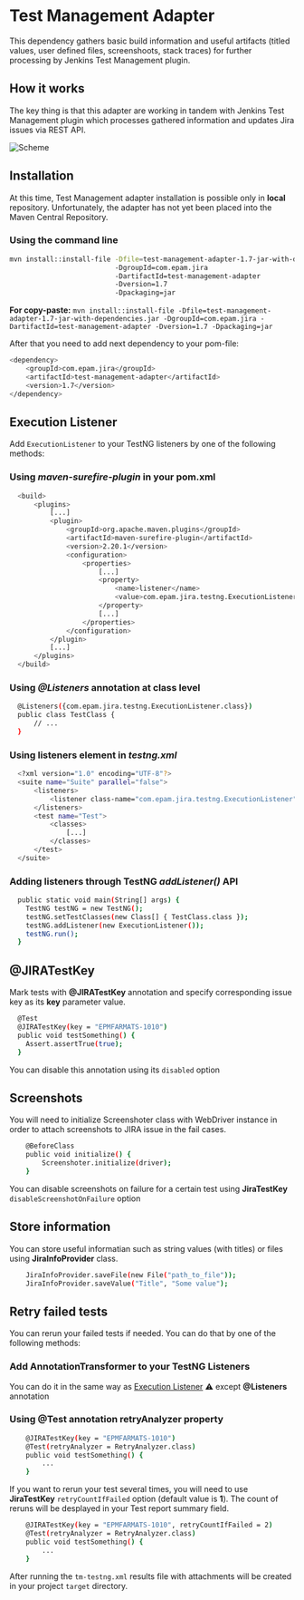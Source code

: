 # Test Management Adapter

This dependency gathers basic build information and useful artifacts (titled values, user defined files, screenshoots, stack traces) for further processing by Jenkins Test Management plugin.

## How it works

The key thing is that this adapter are working in tandem with Jenkins Test Management plugin which processes gathered information and updates Jira issues via REST API.

![Scheme](https://github.com/teo-rakan/test-management-adapter/blob/master/images/readme_scheme.jpg)

## Installation

At this time, Test Management adapter installation is possible only in **local** repository. Unfortunately, the adapter has not yet been placed into the Maven Central Repository.

### Using the command line

```bash
mvn install::install-file -Dfile=test-management-adapter-1.7-jar-with-dependencies.jar 
                          -DgroupId=com.epam.jira 
                          -DartifactId=test-management-adapter 
                          -Dversion=1.7
                          -Dpackaging=jar
```
**For copy-paste:** `mvn install::install-file -Dfile=test-management-adapter-1.7-jar-with-dependencies.jar -DgroupId=com.epam.jira -DartifactId=test-management-adapter -Dversion=1.7 -Dpackaging=jar`

After that you need to add next dependency to your pom-file: 
```bash
<dependency>
    <groupId>com.epam.jira</groupId>
    <artifactId>test-management-adapter</artifactId>
    <version>1.7</version>
</dependency>
```

## Execution Listener
Add `ExecutionListener` to your TestNG listeners by one of the following methods:

### Using _maven-surefire-plugin_ in your pom.xml

```bash
  <build>
      <plugins>
          [...]
          <plugin>
              <groupId>org.apache.maven.plugins</groupId>
              <artifactId>maven-surefire-plugin</artifactId>
              <version>2.20.1</version>
              <configuration>
                  <properties>
                      [...]
                      <property>
                          <name>listener</name>
                          <value>com.epam.jira.testng.ExecutionListener</value>
                      </property>
                      [...]
                  </properties>
              </configuration>
          </plugin>
          [...]
      </plugins>
  </build>
```

### Using _@Listeners_ annotation at class level

```bash
  @Listeners({com.epam.jira.testng.ExecutionListener.class})
  public class TestClass {
      // ...
  }
```

### Using listeners element in _testng.xml_

```bash
  <?xml version="1.0" encoding="UTF-8"?>
  <suite name="Suite" parallel="false">
	  <listeners>
		  <listener class-name="com.epam.jira.testng.ExecutionListener" />
	  </listeners>
	  <test name="Test">
		  <classes>
			  [...]
		  </classes>
	  </test>
  </suite>
```

### Adding listeners through TestNG _addListener()_ API

```bash
  public static void main(String[] args) {
    TestNG testNG = new TestNG();
    testNG.setTestClasses(new Class[] { TestClass.class });
    testNG.addListener(new ExecutionListener());
    testNG.run();
  }
```

## @JIRATestKey
Mark tests with **@JIRATestKey** annotation and specify corresponding issue key as its **key** parameter value.

```bash
  @Test
  @JIRATestKey(key = "EPMFARMATS-1010")
  public void testSomething() {
    Assert.assertTrue(true);
  }
```

You can disable this annotation using its `disabled` option

## Screenshots

You will need to initialize Screenshoter class with WebDriver instance in order to attach screenshots to JIRA issue in the fail cases.

```bash
    @BeforeClass
    public void initialize() {
        Screenshoter.initialize(driver);
    }
```

You can disable screenshots on failure for a certain test using **JiraTestKey** `disableScreenshotOnFailure` option

## Store information

You can store useful informatian such as string values (with titles) or files using **JiraInfoProvider** class.

```bash
    JiraInfoProvider.saveFile(new File("path_to_file"));
    JiraInfoProvider.saveValue("Title", "Some value");
```

## Retry failed tests

You can rerun your failed tests if needed. You can do that by one of the following methods:

### Add AnnotationTransformer to your TestNG Listeners

You can do it in the same way as [Execution Listener](#execution-listener)   :warning: except **@Listeners** annotation

### Using @Test annotation retryAnalyzer property

```bash
    @JIRATestKey(key = "EPMFARMATS-1010")
    @Test(retryAnalyzer = RetryAnalyzer.class)
    public void testSomething() {
        ...
    }
```

If you want to rerun your test several times, you will need to use **JiraTestKey** `retryCountIfFailed` option (default value is **1**). The count of reruns will be desplayed in your Test report summary field.

```bash
    @JIRATestKey(key = "EPMFARMATS-1010", retryCountIfFailed = 2)
    @Test(retryAnalyzer = RetryAnalyzer.class)
    public void testSomething() {
        ...
    }
```

After running the `tm-testng.xml` results file with attachments will be created in your project `target` directory.
